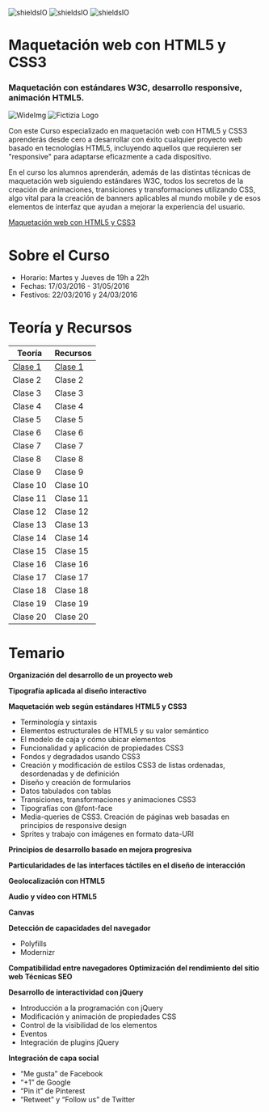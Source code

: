 ![shieldsIO](https://img.shields.io/github/issues/Fictizia/Curso-Maquetacion-web-con-HTML5-y-CSS3_ed6.svg)
![shieldsIO](https://img.shields.io/github/forks/Fictizia/Curso-Maquetacion-web-con-HTML5-y-CSS3_ed6.svg)
![shieldsIO](https://img.shields.io/github/stars/Fictizia/Curso-Maquetacion-web-con-HTML5-y-CSS3_ed6.svg)

# Maquetación web con HTML5 y CSS3
### Maquetación con estándares W3C, desarrollo responsive, animación HTML5.

![WideImg](http://www.fictizia.com/assets/styles/styleImgs/wideBox/wideImg_desarrollo_frontend_con_html5_y_css3.jpg)
![Fictizia Logo](https://media.licdn.com/media/p/1/000/1ed/254/29475de.png)

Con este Curso especializado en maquetación web con HTML5 y CSS3 aprenderás desde cero a desarrollar con éxito cualquier proyecto web basado en tecnologías HTML5, incluyendo aquellos que requieren ser "responsive" para adaptarse eficazmente a cada dispositivo.

En el curso los alumnos aprenderán, además de las distintas técnicas de maquetación web siguiendo estándares W3C, todos los secretos de la creación de animaciones, transiciones y transformaciones utilizando CSS, algo vital para la creación de banners aplicables al mundo mobile y de esos elementos de interfaz que ayudan a mejorar la experiencia del usuario.


[Maquetación web con HTML5 y CSS3](http://www.fictizia.com/formacion/curso_frontend_html5_css3)

Sobre el Curso
=================
* Horario: Martes y Jueves de 19h a 22h
* Fechas: 17/03/2016 - 31/05/2016
* Festivos: 22/03/2016 y 24/03/2016

Teoría y Recursos
=================
Teoría | Recursos
------------ | -------------
[Clase 1](teoria/clase1.md)	| [Clase 1](recursos/clase1.md)
Clase 2 | Clase 2
Clase 3 | Clase 3
Clase 4 | Clase 4
Clase 5 | Clase 5
Clase 6 | Clase 6
Clase 7 | Clase 7
Clase 8 | Clase 8
Clase 9 | Clase 9
Clase 10 | Clase 10
Clase 11 | Clase 11
Clase 12 | Clase 12
Clase 13 | Clase 13
Clase 14 | Clase 14
Clase 15 | Clase 15
Clase 16 | Clase 16
Clase 17 | Clase 17
Clase 18 | Clase 18
Clase 19 | Clase 19
Clase 20 | Clase 20

Temario
=================

**Organización del desarrollo de un proyecto web**

**Tipografía aplicada al diseño interactivo**

**Maquetación web según estándares HTML5 y CSS3**
* Terminología y sintaxis
* Elementos estructurales de HTML5 y su valor semántico
* El modelo de caja y cómo ubicar elementos
* Funcionalidad y aplicación de propiedades CSS3
* Fondos y degradados usando CSS3
* Creación y modificación de estilos CSS3 de listas ordenadas, desordenadas y de definición
* Diseño y creación de formularios
* Datos tabulados con tablas
* Transiciones, transformaciones y animaciones CSS3
* Tipografías con @font-face
* Media-queries de CSS3. Creación de páginas web basadas en principios de responsive design
* Sprites y trabajo con imágenes en formato data-URI

**Principios de desarrollo basado en mejora progresiva**

**Particularidades de las interfaces táctiles en el diseño de interacción**

**Geolocalización con HTML5**

**Audio y vídeo con HTML5**

**Canvas**

**Detección de capacidades del navegador**
* Polyfills
* Modernizr

**Compatibilidad entre navegadores**
**Optimización del rendimiento del sitio web**
**Técnicas SEO**

**Desarrollo de interactividad con jQuery**
* Introducción a la programación con jQuery
* Modificación y animación de propiedades CSS
* Control de la visibilidad de los elementos
* Eventos
* Integración de plugins jQuery

**Integración de capa social**
* “Me gusta” de Facebook
* “+1” de Google
* “Pin it” de Pinterest
* “Retweet” y “Follow us” de Twitter
